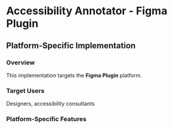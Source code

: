 # Accessibility Annotator - Figma Plugin

## Platform-Specific Implementation

### Overview
This implementation targets the **Figma Plugin** platform.

### Target Users
Designers, accessibility consultants

### Platform-Specific Features
